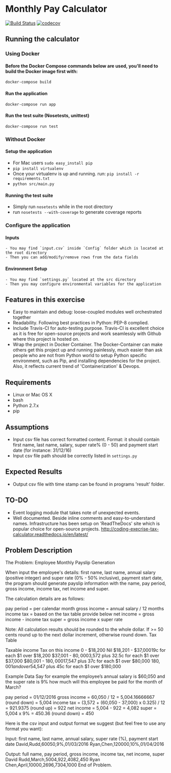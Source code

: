 # Monthly Pay Calculator
[![Build Status](https://travis-ci.org/SongGithub/Monthly-Pay-Calculator.svg?branch=master)](https://travis-ci.org/SongGithub/Monthly-Pay-Calculator)
[![codecov](https://codecov.io/gh/SongGithub/Monthly-Pay-Calculator/branch/master/graph/badge.svg)](https://codecov.io/gh/SongGithub/Monthly-Pay-Calculator)

## Running the calculator
### Using Docker

#### Before the Docker Compose commands below are used, you'll need to build the Docker image first with:
`docker-compose build`

#### Run the application
`docker-compose run app`

#### Run the test suite (Nosetests, unittest)
`docker-compose run test`

### Without Docker
#### Setup the application
- For Mac users `sudo easy_install pip`
- `pip install virtualenv`
- Once your virtualenv is up and running. run: `pip install -r requirements.txt`
- `python src/main.py`

#### Running the test suite
- Simply run `nosetests` while in the root directory
- run `nosetests --with-coverage` to generate coverage reports


### Configure the application
#### Inputs
    - You may find `input.csv` inside `Config` folder which is located at the root directory
    - Then you can add/modify/remove rows from the data fields
#### Environment Setup
    - You may find `settings.py` located at the src directory
    - Then you may configure environmental variables for the application

Features in this exercise
------------
- Easy to maintain and debug: loose-coupled modules well orchestrated together
- Readability. Following best practices in Python: PEP-8 complied.
- Include Travis-CI for auto-testing purpose. Travis-CI is excellent choice as it is free for open-source projects and work seamlessly with Github where this project is hosted on.
- Wrap the project in Docker Container. The Docker-Container can make others get this project up and running painlessly, much easier than ask people who are not from Python world to setup Python specific environment, such as Pip, and installing dependencies for the project. Also, it reflects current trend of 'Containerization' & Devops.


Requirements
------------
- Linux or Mac OS X
- bash
- Python 2.7.x
- pip

Assumptions
------------
- Input csv file has correct formatted content. Format: it should contain first name, last name, salary, super rate% (0 - 50) and payment start date (for instance: 31/12/16)
- Input csv file path should be correctly listed in `settings.py`

Expected Results
------------
- Output csv file with time stamp can be found in programs 'result' folder.

TO-DO
------------
- Event logging module that takes note of unexpected events.
- Well documented. Beside inline comments and easy-to-understand names. Infrastructure has been setup on 'ReadTheDocs' site which is popular choice for open-source projects. http://coding-execrise-tax-calculator.readthedocs.io/en/latest/

Problem Description
------------
The Problem: Employee Monthly Payslip Generation

When input the employee's details: first name, last name, annual salary (positive integer) and super rate (0% - 50% inclusive), payment start date, the program should generate payslip information with the name, pay period, gross income, income tax, net income and super.

The calculation details are as follows:

pay period = per calendar month
gross income = annual salary / 12 months
income tax = based on the tax table provide below
net income = gross income - income tax
super = gross income x super rate

Note: All calculation results should be rounded to the whole dollar. If >= 50 cents round up to the next dollar increment, otherwise round down.
Tax Table

Taxable income   Tax on this income
0 - $18,200     Nil
$18,201 - $37,00019c for each $1 over $18,200
$37,001 - $80,000$3,572 plus 32.5c for each $1 over $37,000
$80,001 - $180,000$17,547 plus 37c for each $1 over $80,000
$180,001 and over$54,547 plus 45c for each $1 over $180,000

Example Data
Say for example the employee’s annual salary is $60,050 and the super rate is 9% how much will this employee be paid for the month of March?

pay period = 01/12/2016
gross income = 60,050 / 12 = 5,004.16666667 (round down) = 5,004
income tax = (3,572 + (60,050 - 37,000) x 0.325) / 12  = 921.9375 (round up) = 922
net income = 5,004 - 922 = 4,082
super = 5,004 x 9% = 450.36 (round down) = 450

Here is the csv input and output format we suggest (but feel free to use any format you want):

Input:
first name, last name, annual salary, super rate (%), payment start date
David,Rudd,60050,9%,01/03/2016
Ryan,Chen,120000,10%,01/04/2016

Output:
full name, pay period, gross income, income tax, net income, super
David Rudd,March,5004,922,4082,450
Ryan Chen,April,10000,2696,7304,1000
End of Problem.